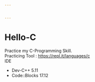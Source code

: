 ```yaml
---


---
```


<h1 id="hello-c">Hello-C</h1>
<p>Practice my C-Programming Skill.<br>
Practicing Tool : <a href="https://repl.it/languages/c">https://repl.it/languages/c</a><br>
IDE</p>
<ul>
<li>Dev-C++ 5.11</li>
<li>Code::Blocks 17.12</li>
</ul>

